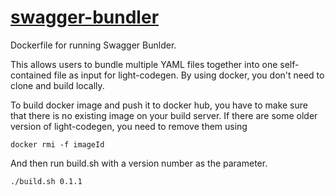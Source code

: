 # [swagger-bundler](https://github.com/networknt/swagger-bundler)

Dockerfile for running Swagger Bunlder.

This allows users to bundle multiple YAML files together into one self-contained file
as input for light-codegen. By using docker, you don't need to clone and build locally.

To build docker image and push it to docker hub, you have to make sure that there
is no existing image on your build server. If there are some older version of
light-codegen, you need to remove them using 

```
docker rmi -f imageId
```

And then run build.sh with a version number as the parameter.

```
./build.sh 0.1.1
```
